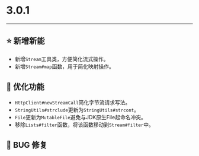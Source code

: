 # 3.0.1

---------------------

## ⭐ 新增新能

- 新增`Stream`工具类，方便简化流式操作。
- 新增`Stream#map`函数，用于简化映射操作。

## 👻 优化功能

- `HttpClient#newStreamCall`简化字节流请求写法。
- `StringUtils#strclude`更新为`StringUtils#strcont`。
- `File`更新为`MutableFile`避免与JDK原生File起命名冲突。
- 移除`Lists#filter`函数，将该函数移动到`Stream#filter`中。

## 🐞 BUG 修复
